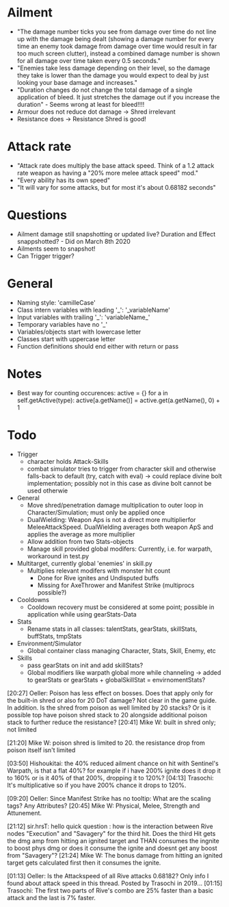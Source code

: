 # Ailment
* "The damage number ticks you see from damage over time do not line up with the damage being dealt (showing a damage number for every time an enemy took damage from damage over time would result in far too much screen clutter), instead a combined damage number is shown for all damage over time taken every 0.5 seconds."
* "Enemies take less damage depending on their level, so the damage they take is lower than the damage you would expect to deal by just looking your base damage and increases."
* "Duration changes do not change the total damage of a single application of bleed. It just stretches the damage out if you increase the duration" - Seems wrong at least for bleed!!!!
* Armour does not reduce dot damage -> Shred irrelevant
* Resistance does -> Resistance Shred is good!

# Attack rate
* "Attack rate does multiply the base attack speed. Think of a 1.2 attack rate weapon as having a "20% more melee attack speed" mod."
* "Every ability has its own speed"
* "It will vary for some attacks, but for most it's about 0.68182 seconds"

# Questions
* Ailment damage still snapshotting or updated live? Duration and Effect snappshotted? - Did on March 8th 2020
* Ailments seem to snapshot!
* Can Trigger trigger?

# General
* Naming style: 'camilleCase'
* Class intern variables with leading '\_': '\_variableName'
* Input variables with trailing '\_': 'variableName\_'
* Temporary variables have no '\_'
* Variables/objects start with lowercase letter
* Classes start with uppercase letter
* Function definitions should end either with return or pass

# Notes
* Best way for counting occurences:
  active = {}
  for a in self.getActive(type):
    active[a.getName()] = active.get(a.getName(), 0) + 1

# Todo
* Trigger
  * character holds Attack-Skills
  * combat simulator tries to trigger from character skill and otherwise falls-back to default (try, catch with eval)
   -> could replace divine bolt implementation; possibly not in this case as divine bolt cannot be used otherwie
* General
  * Move shred/penetration damage multiplication to outer loop in Character/Simulation; must only be applied once
  * DualWielding: Weapon Aps is not a direct more multiplierfor MeleeAttackSpeed. DualWielding averages both weapon ApS and applies the average as more multiplier
  * Allow addition from two Stats-objects
  * Manage skill provided global modifers: Currently, i.e. for warpath, workaround in test.py
* Multitarget, currently global 'enemies' in skill.py
  * Multiplies relevant modifers with monster hit count
    * Done for Rive ignites and Undisputed buffs
    * Missing for AxeThrower and Manifest Strike (multiprocs possible?)
* Cooldowns
  * Cooldown recovery must be considered at some point; possible in application while using gearStats-Data
* Stats
  * Rename stats in all classes: talentStats, gearStats, skillStats, buffStats, tmpStats
* Environment/Simulator
  * Global container class managing Character, Stats, Skill, Enemy, etc
* Skills
  * pass gearStats on init and add skillStats?
  * Global modifiers like warpath global more while channeling -> added to gearStats or gearStats + globalSkillStat = envirnomentStats?

[20:27] Oeller: Poison has less effect on bosses. Does that apply only for the built-in shred or also for 20 DoT damage? Not clear in the game guide.
In addition. Is the shred from poison as well limited by 20 stacks? Or is it possible top have poison shred stack to 20 alongside additional poison stack to further reduce the resistance?
[20:41] Mike W: built in shred only; not limited

[21:20] Mike W: poison shred is limited to 20. the resistance drop from poison itself isn't limited

[03:50] Hishoukitai: the 40% reduced ailment chance on hit with Sentinel's Warpath, is that a flat 40%? for example if i have 200% ignite does it drop it to 160% or is it 40% of that 200%, dropping it to 120%?
[04:13] Trasochi: It's multiplicative so if you have 200% chance it drops to 120%.

[09:20] Oeller: Since Manifest Strike has no tooltip: What are the scaling tags? Any Attributes?
[20:45] Mike W: Physical, Melee, Strength and Attunement.

[21:12] sir.hrsT: hello quick question : how is the interaction between Rive nodes "Execution" and "Savagery" for the third hit. Does the third Hit gets the dmg amp from hitting an ignited target and THAN consumes the ingnite to boost phys dmg or does it consume the ignite and doesnt get any boost from "Savagery"?
[21:24] Mike W: The bonus damage from hitting an ignited target gets calculated first then it consumes the ignite.

[01:13] Oeller: Is the Attackspeed of all Rive attacks 0.68182? Only info I found about attack speed in this thread. Posted by Trasochi in 2019...
[01:15] Trasochi: The first two parts of Rive's combo are 25% faster than a basic attack and the last is 7% faster.